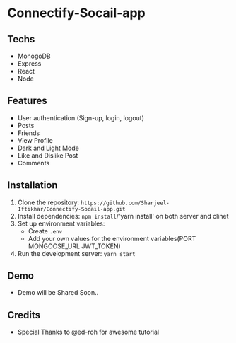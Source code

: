 # Connectify-Socail-app
## Techs
- MonogoDB
- Express
- React
- Node

## Features
- User authentication (Sign-up, login, logout)
- Posts
- Friends
- View Profile
- Dark and Light Mode
- Like and Dislike Post
- Comments

## Installation
1. Clone the repository: `https://github.com/Sharjeel-Iftikhar/Connectify-Socail-app.git`
2. Install dependencies: `npm install`/'yarn install' on both server and clinet
3. Set up environment variables:
   - Create `.env`
   - Add your own values for the environment variables(PORT MONGOOSE_URL JWT_TOKEN)
4. Run the development server: `yarn start`

## Demo
- Demo will be Shared Soon..

## Credits
- Special Thanks to @ed-roh for awesome tutorial
